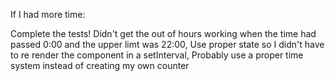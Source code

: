 If I had more time:

Complete the tests!
Didn't get the out of hours working when the time had passed 0:00 and the upper limt was 22:00, 
Use proper state so I didn't have to re render the component in a setInterval, 
Probably use a proper time system instead of creating my own counter